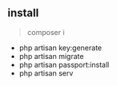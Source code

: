
## install

> composer i
- php artisan key:generate 
- php artisan migrate
- php artisan passport:install
- php artisan serv



